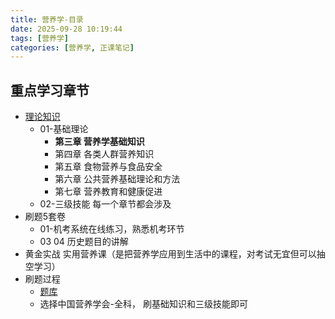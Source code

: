 ```yaml
---
title: 营养学-目录
date: 2025-09-28 10:19:44
tags: [营养学]
categories: [营养学, 正课笔记]
---
```

## 重点学习章节
- [理论知识](https://www.youlu.com/learningCenter/allTask/CLASS20250804010000000007?ctapId=BDCTAP20250804010000000003)
  - 01-基础理论 
    - **第三章 营养学基础知识**
    - 第四章 各类人群营养知识
    - 第五章 食物营养与食品安全
    - 第六章 公共营养基础理论和方法
    - 第七章 营养教育和健康促进
  - 02-三级技能
    每一个章节都会涉及
- 刷题5套卷
  - 01-机考系统在线练习，熟悉机考环节
  - 03 04 历史题目的讲解
- 黄金实战 实用营养课（是把营养学应用到生活中的课程，对考试无宜但可以抽空学习）
- 刷题过程
  - [题库](https://www.youlu.com/exam/index/list/ggyys/ggyys/SUBJECT20200924020000000001)
  - 选择中国营养学会-全科， 刷基础知识和三级技能即可
